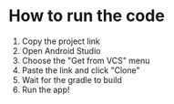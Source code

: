 # How to run the code
1. Copy the project link
2. Open Android Studio
3. Choose the "Get from VCS" menu
4. Paste the link and click "Clone"
5. Wait for the gradle to build
6. Run the app!
